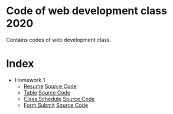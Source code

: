 # Code of web development class 2020
Contains codes of web development class.
# Index
* Homework 1
    * [Resume](prj1/src1.1/index.html)          [Source Code](/prj1/src1.1/source.html)
    * [Table](prj1/src1.2/index.html)           [Source Code](/prj1/src1.2/source.html)
    * [Class Schedule](prj1/src1.3/index.html)  [Source Code](/prj1/src1.3/source.html)
    * [Form Submit](prj1/src1.4/index.html)     [Source Code](/prj1/src1.4/source.html)


